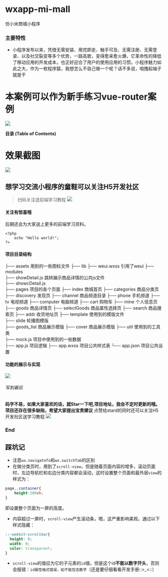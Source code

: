# wxapp-mi-mall
仿小米商城小程序
### 主要特性

- 小程序发布以来，凭借无需安装、用完即走、触手可及、无需注册、无需登录、以及社交裂变等多个优势，一路高歌，变得愈来愈火爆，它革命性的降低了移动应用的开发成本，也正好迎合了用户的使用应用的习惯。小程序魅力如此之大，作为一枚程序猿，我想怎么不自己做一个呢？话不多说，咱撸起袖子就是干


# 本案例可以作为新手练习vue-router案例

![](https://pandao.github.io/editor.md/images/logos/editormd-logo-180x180.png)

**目录 (Table of Contents)**

# 效果截图
![](http://ofmyguueq.bkt.clouddn.com/0211.gif)
## 想学习交流小程序的童鞋可以关注H5开发社区

> 扫码关注送前端学习教程
![](http://ofmyguueq.bkt.clouddn.com/360%E6%88%AA%E5%9B%BE20180615014555487.jpg)

#### 关注有惊喜哦

后期还会为大家送上更多的前端学习资料。

    <?php
        echo "Hello world!";
    ?>
#### 项目目录结构
├── assets                   用到的一些图标文件
├── lib
    ├── weui.wxss            引用了weui
├── modules                    
    ├── showDetail.js        跳转展示商品详情的公共js文件  
    ├── showcDetail.js      
├── pages                    项目的各个页面
    ├── index                商城首页
    ├── categories           商品分类页
    ├── discovery            发现页
    ├── channel              商品频道目录
        ├── phone            手机频道
        ├── tv               电视频道
        ├── computer         电脑频道
    ├── cart                 购物车
    ├── mine                 个人信息页
    ├── goods                商品详情页
    ├── selectGoods          商品属性选择页
    ├── search               商品搜索页
    ├── addr                 收货地址页
├── template                 使用到的模版文件               
    ├── slide                轮播图模版  
    ├── goods_list           商品展示模版
    ├── cover                商品展示模版
├── util                     使用到的工具类               
    ├── mock.js              项目中使用到的一些数据  
├── app.js                   项目逻辑
├── app.wxss                 项目公共样式表
└── app.json                 项目公共设置
#### 功能的展示与实现
![](http://ofmyguueq.bkt.clouddn.com/%E6%95%88%E6%9E%9C%E6%88%AA%E5%9B%BE.gif)
###### 写到最后
**码字不易，如果大家喜欢的话，就Star一下吧,项目地址，我会不定时更新的哦。 项目还存在很多缺陷，希望大家提出宝贵建议**
点赞给stard的同时还可以关注H5开发社区送学习教程
![](http://ofmyguueq.bkt.clouddn.com/360%E6%88%AA%E5%9B%BE20180615014555487.jpg)
### End
## 踩坑记
- 注意`wx.navigateTo`和`wx.switchTab`的区别
- 在做分类页时，用到了`scroll-view`，但是随着页面内容的增多，滚动页面时，左边导航栏和右边分类内容都会滚动，这时设置整个页面和最外层`view`的样式为：
```css
page,.container{
    height:100vh;
}
```
即设置整个页面为一屏的高度。
- 内容超过一屏时，`scroll-view`产生滚动条，嗯，这严重影响美观，通过以下样式隐藏：
```css
::-webkit-scrollbar{  
  height: 0;
  width: 0;
  color: transparent;
}
```
- `scroll-view`的值应为它的子元素的`id`值，但是这个id**不能以数字开头**，否则会报错：`id属性格式错误，如不能包含数字`（还是要仔细看看开发手册::>_<::）
